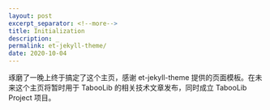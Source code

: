 ```yaml
---
layout: post
excerpt_separator: <!--more-->
title: Initialization
description: _
permalink: et-jekyll-theme/
date: 2020-10-04
---
```


琢磨了一晚上终于搞定了这个主页，感谢 et-jekyll-theme 提供的页面模板。在未来这个主页将暂时用于 TabooLib 的相关技术文章发布，同时成立 TabooLib Project 项目。
